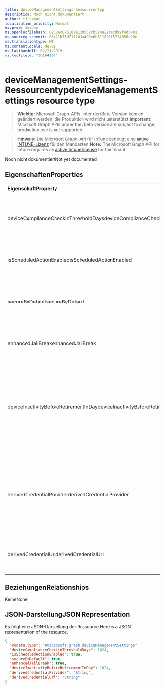 ```yaml
---
title: deviceManagementSettings-Ressourcentyp
description: Noch nicht dokumentiert
author: tfitzmac
localization_priority: Normal
ms.prod: Intune
ms.openlocfilehash: 8238ec075189a138552cb524a22facd99f4d5401
ms.sourcegitcommit: 03421b75d717101a499e0b311890f5714056e29e
ms.translationtype: MT
ms.contentlocale: de-DE
ms.lasthandoff: 02/21/2019
ms.locfileid: "30164267"
---
```

# <a name="devicemanagementsettings-resource-type"></a><span data-ttu-id="e3564-103">deviceManagementSettings-Ressourcentyp</span><span class="sxs-lookup"><span data-stu-id="e3564-103">deviceManagementSettings resource type</span></span>

> <span data-ttu-id="e3564-104">**Wichtig:** Microsoft Graph-APIs unter der/Beta-Version können geändert werden; die Produktion wird nicht unterstützt.</span><span class="sxs-lookup"><span data-stu-id="e3564-104">**Important:** Microsoft Graph APIs under the /beta version are subject to change; production use is not supported.</span></span>

> <span data-ttu-id="e3564-105">**Hinweis:** Die Microsoft Graph-API für InTune benötigt eine [aktive INTUNE-Lizenz](https://go.microsoft.com/fwlink/?linkid=839381) für den Mandanten.</span><span class="sxs-lookup"><span data-stu-id="e3564-105">**Note:** The Microsoft Graph API for Intune requires an [active Intune license](https://go.microsoft.com/fwlink/?linkid=839381) for the tenant.</span></span>

<span data-ttu-id="e3564-106">Noch nicht dokumentiert</span><span class="sxs-lookup"><span data-stu-id="e3564-106">Not yet documented</span></span>

## <a name="properties"></a><span data-ttu-id="e3564-107">Eigenschaften</span><span class="sxs-lookup"><span data-stu-id="e3564-107">Properties</span></span>
|<span data-ttu-id="e3564-108">Eigenschaft</span><span class="sxs-lookup"><span data-stu-id="e3564-108">Property</span></span>|<span data-ttu-id="e3564-109">Typ</span><span class="sxs-lookup"><span data-stu-id="e3564-109">Type</span></span>|<span data-ttu-id="e3564-110">Beschreibung</span><span class="sxs-lookup"><span data-stu-id="e3564-110">Description</span></span>|
|:---|:---|:---|
|<span data-ttu-id="e3564-111">deviceComplianceCheckinThresholdDays</span><span class="sxs-lookup"><span data-stu-id="e3564-111">deviceComplianceCheckinThresholdDays</span></span>|<span data-ttu-id="e3564-112">Int32</span><span class="sxs-lookup"><span data-stu-id="e3564-112">Int32</span></span>|<span data-ttu-id="e3564-113">Die Anzahl von Tagen, die ein Gerät ohne Einchecken konform bleiben kann.</span><span class="sxs-lookup"><span data-stu-id="e3564-113">The number of days a device is allowed to go without checking in to remain compliant.</span></span> <span data-ttu-id="e3564-114">Gültige Werte: 0 bis 120</span><span class="sxs-lookup"><span data-stu-id="e3564-114">Valid values 0 to 120</span></span>|
|<span data-ttu-id="e3564-115">isScheduledActionEnabled</span><span class="sxs-lookup"><span data-stu-id="e3564-115">isScheduledActionEnabled</span></span>|<span data-ttu-id="e3564-116">Boolescher Wert</span><span class="sxs-lookup"><span data-stu-id="e3564-116">Boolean</span></span>|<span data-ttu-id="e3564-117">Gibt an, ob das Feature für eine geplante Aktion für die Regel aktiviert ist.</span><span class="sxs-lookup"><span data-stu-id="e3564-117">Is feature enabled or not for scheduled action for rule.</span></span>|
|<span data-ttu-id="e3564-118">secureByDefault</span><span class="sxs-lookup"><span data-stu-id="e3564-118">secureByDefault</span></span>|<span data-ttu-id="e3564-119">Boolean</span><span class="sxs-lookup"><span data-stu-id="e3564-119">Boolean</span></span>|<span data-ttu-id="e3564-120">Ist dies auf „true“ gesetzt, sollte das Gerät als nicht konform gelten, wenn keine Konformitätsrichtlinie verfolgt wird.</span><span class="sxs-lookup"><span data-stu-id="e3564-120">Device should be noncompliant when there is no compliance policy targeted when this is true</span></span>|
|<span data-ttu-id="e3564-121">enhancedJailBreak</span><span class="sxs-lookup"><span data-stu-id="e3564-121">enhancedJailBreak</span></span>|<span data-ttu-id="e3564-122">Boolescher Wert</span><span class="sxs-lookup"><span data-stu-id="e3564-122">Boolean</span></span>|<span data-ttu-id="e3564-123">Ist Funktion aktiviert oder nicht für eine verbesserte Jailbreak-Erkennung.</span><span class="sxs-lookup"><span data-stu-id="e3564-123">Is feature enabled or not for enhanced jailbreak detection.</span></span>|
|<span data-ttu-id="e3564-124">deviceInactivityBeforeRetirementInDay</span><span class="sxs-lookup"><span data-stu-id="e3564-124">deviceInactivityBeforeRetirementInDay</span></span>|<span data-ttu-id="e3564-125">Int32</span><span class="sxs-lookup"><span data-stu-id="e3564-125">Int32</span></span>|<span data-ttu-id="e3564-126">Wenn das Gerät für die angegebene Anzahl von Tagen nicht eincheckt, werden die Unternehmensdaten möglicherweise entfernt, und das Gerät wird nicht verwaltet.</span><span class="sxs-lookup"><span data-stu-id="e3564-126">When the device does not check in for specified number of days, the company data might be removed and the device will not be under management.</span></span> <span data-ttu-id="e3564-127">Gültige Werte 30 bis 270</span><span class="sxs-lookup"><span data-stu-id="e3564-127">Valid values 30 to 270</span></span>|
|<span data-ttu-id="e3564-128">derivedCredentialProvider</span><span class="sxs-lookup"><span data-stu-id="e3564-128">derivedCredentialProvider</span></span>|[<span data-ttu-id="e3564-129">derivedCredentialProviderType</span><span class="sxs-lookup"><span data-stu-id="e3564-129">derivedCredentialProviderType</span></span>](../resources/intune-deviceconfig-derivedcredentialprovidertype.md)|<span data-ttu-id="e3564-130">Der abgeleitete Anmeldeinformationsanbieter, der für dieses Konto verwendet werden soll.</span><span class="sxs-lookup"><span data-stu-id="e3564-130">The Derived Credential Provider to use for this account.</span></span> <span data-ttu-id="e3564-131">Mögliche Werte: `notConfigured`, `entrustDataCard`, `purebred`, `xTec`, `intercede`.</span><span class="sxs-lookup"><span data-stu-id="e3564-131">Possible values are: `notConfigured`, `entrustDataCard`, `purebred`, `xTec`, `intercede`.</span></span>|
|<span data-ttu-id="e3564-132">derivedCredentialUrl</span><span class="sxs-lookup"><span data-stu-id="e3564-132">derivedCredentialUrl</span></span>|<span data-ttu-id="e3564-133">Zeichenfolge</span><span class="sxs-lookup"><span data-stu-id="e3564-133">String</span></span>|<span data-ttu-id="e3564-134">Der Self-Service-URI des abgeleiteten Anmeldeinformationen Anbieters.</span><span class="sxs-lookup"><span data-stu-id="e3564-134">The Derived Credential Provider self-service URI.</span></span>|

## <a name="relationships"></a><span data-ttu-id="e3564-135">Beziehungen</span><span class="sxs-lookup"><span data-stu-id="e3564-135">Relationships</span></span>
<span data-ttu-id="e3564-136">Keine</span><span class="sxs-lookup"><span data-stu-id="e3564-136">None</span></span>

## <a name="json-representation"></a><span data-ttu-id="e3564-137">JSON-Darstellung</span><span class="sxs-lookup"><span data-stu-id="e3564-137">JSON Representation</span></span>
<span data-ttu-id="e3564-138">Es folgt eine JSON-Darstellung der Ressource.</span><span class="sxs-lookup"><span data-stu-id="e3564-138">Here is a JSON representation of the resource.</span></span>
<!-- {
  "blockType": "resource",
  "@odata.type": "microsoft.graph.deviceManagementSettings"
}
-->
``` json
{
  "@odata.type": "#microsoft.graph.deviceManagementSettings",
  "deviceComplianceCheckinThresholdDays": 1024,
  "isScheduledActionEnabled": true,
  "secureByDefault": true,
  "enhancedJailBreak": true,
  "deviceInactivityBeforeRetirementInDay": 1024,
  "derivedCredentialProvider": "String",
  "derivedCredentialUrl": "String"
}
```




